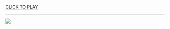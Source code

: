 
<a href="https://premium76.site?title=bendy_and_the_ink_machine_unblocked_game&ref=13M">CLICK TO PLAY</a></h3>
<hr>

<a href="https://premium76.site?title=bendy_and_the_ink_machine_unblocked_game&ref=13M"><img src="https://clearcache.store/games.png"></a>


